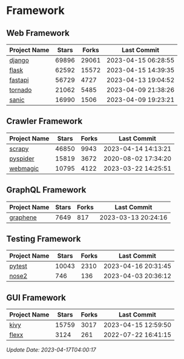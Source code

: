 # Framework

## Web Framework
| Project Name | Stars | Forks | Last Commit |
| ------------ | ----- | ----- | ----------- |
| [django](https://github.com/django/django) | 69896 | 29061 | 2023-04-15 06:28:55 |
| [flask](https://github.com/pallets/flask) | 62592 | 15572 | 2023-04-15 14:39:35 |
| [fastapi](https://github.com/tiangolo/fastapi) | 56729 | 4727 | 2023-04-13 19:04:52 |
| [tornado](https://github.com/tornadoweb/tornado) | 21062 | 5485 | 2023-04-09 21:38:26 |
| [sanic](https://github.com/sanic-org/sanic) | 16990 | 1506 | 2023-04-09 19:23:21 |

## Crawler Framework
| Project Name | Stars | Forks | Last Commit |
| ------------ | ----- | ----- | ----------- |
| [scrapy](https://github.com/scrapy/scrapy) | 46850 | 9943 | 2023-04-14 14:13:21 |
| [pyspider](https://github.com/binux/pyspider) | 15819 | 3672 | 2020-08-02 17:34:20 |
| [webmagic](https://github.com/code4craft/webmagic) | 10795 | 4122 | 2023-03-22 14:25:51 |

## GraphQL Framework
| Project Name | Stars | Forks | Last Commit |
| ------------ | ----- | ----- | ----------- |
| [graphene](https://github.com/graphql-python/graphene) | 7649 | 817 | 2023-03-13 20:24:16 |

## Testing Framework
| Project Name | Stars | Forks | Last Commit |
| ------------ | ----- | ----- | ----------- |
| [pytest](https://github.com/pytest-dev/pytest) | 10043 | 2310 | 2023-04-16 20:31:45 |
| [nose2](https://github.com/nose-devs/nose2) | 746 | 136 | 2023-04-03 20:36:12 |

## GUI Framework
| Project Name | Stars | Forks | Last Commit |
| ------------ | ----- | ----- | ----------- |
| [kivy](https://github.com/kivy/kivy) | 15759 | 3017 | 2023-04-15 12:59:50 |
| [flexx](https://github.com/flexxui/flexx) | 3124 | 261 | 2022-07-22 16:41:15 |

*Update Date: 2023-04-17T04:00:17*
